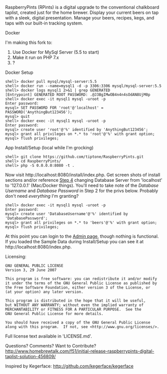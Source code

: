RaspberryPints (RPints) is a digital upgrade to the conventional chalkboard taplist, created just for the home brewer. Display your current beers on tap with a sleek, digital presentation. Manage your beers, recipes, kegs, and taps with our built-in tracking system.

Docker

I'm making this fork to:

1. Use Docker for MySql Server (5.5 to start)
2. Make it run on PHP 7.x
3. ?

Docker Setup

	shell> docker pull mysql/mysql-server:5.5
	shell> docker run --name=mysql1 -d -p 3306:3306 mysql/mysql-server:5.5
	shell> docker logs mysql1 2>&1 | grep GENERATED
	[Entrypoint] GENERATED ROOT PASSWORD: .@J3BgIMwOB4n4n4sOdAN8UjM0p
	shell> docker exec -it mysql1 mysql -uroot -p
	Enter password:
	mysql> SET PASSWORD FOR 'root'@'localhost' = PASSWORD('AnythingBut123456');
	mysql> quit
	shell> docker exec -it mysql1 mysql -uroot -p
	Enter password:
	mysql> create user 'root'@'%' identified by 'AnythingBut123456';
	mysql> grant all privileges on *.* to 'root'@'%' with grant option;
	mysql> flush privileges;
	
App Install/Setup (local while I'm grocking)

    shell> git clone https://github.com/tiptone/RaspberryPints.git
    shell> cd RaspberryPints/
    shell> php -S 0.0.0.0:8080 -t .
	
Now visit http://localhost:8080/install/index.php.  Get screen shots of install
sections and/or reference [Step 4](https://bernerbits.github.io/ras-pints-without-pi/)
changing Database Server from 'localhost' to '127.0.0.1' (Mac/Docker things). You'll
need to take note of the *Database Username* and *Database Password* in
Step 2 for the privs below. Probably don't need *everything* I'm granting?

	shell> docker exec -it mysql1 mysql -uroot -p
	Enter password:
	mysql> create user 'DatabaseUsername'@'%' identified by 'DatabasePassword';
	mysql> grant all privileges on *.* to 'beers'@'%' with grant option;
	mysql> flush privileges;
	
At this point you can login to the [Admin page](http://localhost:8080/admin/),
though nothing is functional. If you loaded the Sample Data during Install/Setup
you can see it at http://localhost:8080/index.php.

Licensing:

	GNU GENERAL PUBLIC LICENSE
	Version 3, 29 June 2007

	This program is free software: you can redistribute it and/or modify
	it under the terms of the GNU General Public License as published by
	the Free Software Foundation, either version 3 of the License, or
	(at your option) any later version.

	This program is distributed in the hope that it will be useful,
	but WITHOUT ANY WARRANTY; without even the implied warranty of
	MERCHANTABILITY or FITNESS FOR A PARTICULAR PURPOSE.  See the
	GNU General Public License for more details.

	You should have received a copy of the GNU General Public License
	along with this program.  If not, see <http://www.gnu.org/licenses/>.

Full license text available in 'LICENSE.md'.


Questions? Comments? Want to Contribute?
http://www.homebrewtalk.com/f51/initial-release-raspberrypints-digital-taplist-solution-456809/

Inspired by Kegerface:
http://github.com/kegerface/kegerface
